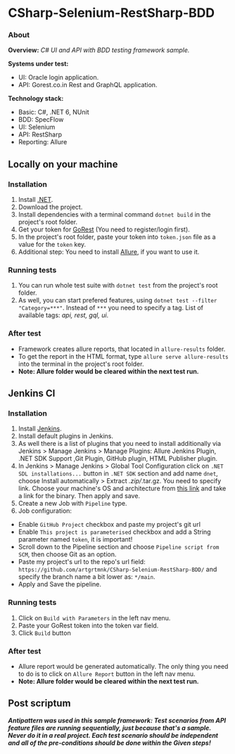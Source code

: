 # CSharp-Selenium-RestSharp-BDD

### About
**Overview:** _C# UI and API with BDD testing framework sample._

**Systems under test:**
- UI: Oracle login application.
- API: Gorest.co.in Rest and GraphQL application.

**Technology stack:**
- Basic: C#, .NET 6, NUnit
- BDD: SpecFlow
- UI: Selenium
- API: RestSharp
- Reporting: Allure

## Locally on your machine
### Installation
1. Install [.NET](https://dotnet.microsoft.com/en-us/download).
2. Download the project.
3. Install dependencies with a terminal command `dotnet build` in the project's root folder.
4. Get your token for [GoRest](https://gorest.co.in/my-account/access-tokens) (You need to register/login first).
5. In the project's root folder, paste your token into `token.json` file as a value for the `token` key.
6. Additional step: You need to install [Allure](https://github.com/allure-framework/allure2), if you want to use it.

### Running tests
1. You can run whole test suite with `dotnet test` from the project's root folder.
2. As well, you can start prefered features, using `dotnet test --filter "Category=***"`. Instead of `***` you need to specify a tag. List of available tags: _api, rest, gql, ui_.

### After test
- Framework creates allure reports, that located in `allure-results` folder.
- To get the report in the HTML format, type `allure serve allure-results` into the terminal in the project's root folder.
- **Note: Allure folder would be cleared within the next test run.**

## Jenkins CI
### Installation
1. Install [Jenkins](https://www.jenkins.io).
2. Install default plugins in Jenkins.
3. As well there is a list of plugins that you need to install additionally via Jenkins > Manage Jenkins > Manage Plugins: Allure Jenkins Plugin, .NET SDK Support ,Git Plugin, GitHub plugin, HTML Publisher plugin.
4. In Jenkins > Manage Jenkins > Global Tool Configuration click on `.NET SDL installations...` button in `.NET SDK` section and add name `dnet`, choose Install automatically > Extract *.zip/*.tar.gz. You need to specify link. Choose your machine's OS and architecture from [this link](https://dotnet.microsoft.com/en-us/download/dotnet/6.0) and take a link for the binary. Then apply and save.
5. Create a new Job with `Pipeline` type.
6. Job configuration:
- Enable `GitHub Project` checkbox and paste my project's git url
- Enable `This project is parameterised` checkbox and add a String parameter named `token`, it is important!
- Scroll down to the Pipeline section and choose `Pipeline script from SCM`, then choose Git as an option.
- Paste my project's url to the repo's url field: `https://github.com/artgrtmnk/CSharp-Selenium-RestSharp-BDD/` and specify the branch name a bit lower as: `*/main`.
- Apply and Save the pipeline.

### Running tests
1. Click on `Build with Parameters` in the left nav menu.
2. Paste your GoRest token into the token var field.
3. Click `Build` button

### After test
- Allure report would be generated automatically. The only thing you need to do is to click on `Allure Report` button in the left nav menu.
- **Note: Allure folder would be cleared within the next test run.**

## Post scriptum
**_Antipattern was used in this sample framework: Test scenarios from API feature files are running sequentially, just because that's a sample. Never do it in a real project. Each test scenario should be independent and all of the pre-conditions should be done within the Given steps!_**
